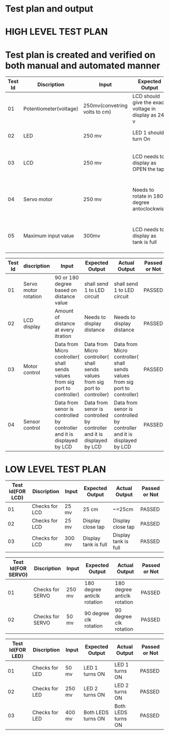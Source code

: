 # Test plan and output
# HIGH LEVEL TEST PLAN
# Test plan is created and verified on both manual and automated manner

| Test Id  | Discription | Input | Expected Output | Actual Output | Passed or Not |
| ------------------------- | ---------------------- | --------------------- | -------------------- | ----------------------| ----------------- |
| 01   |  Potentiometer(voltage)   | 250mv(convetring volts to cm) | LCD should give the exact voltage in display as 24 v  | LCD shows the exact value | PASSED|
| 02  | LED  | 250 mv | LED 1 should turn On  | LED 1 is turned ON  | PASSED |
| 03 | LCD | 250 mv | LCD needs to display as OPEN the tap | LCD displays the same way | PASSED |
| 04 | Servo motor | 250 mv | Needs to rotate in 180 degree antoclockwise | Servo motor rotates in the same way | PASSED |
| 05 | Maximum input value | 300mv | LCD needs to display as tank is full | LCD displays in the same manner | PASSED |

| Test Id  | discription | Input | Expected Output | Actual Output | Passed or Not |
| ------------------------- | ---------------------- | --------------------- | -------------------- | ----------------------| ----------------- |
| 01 | Servo motor rotation | 90 or 180 degree based on distance value | shall send 1 to LED circuit | shall send 1 to LED circuit | PASSED |
| 02 | LCD display | Amount of distance at every itration | Needs to display distance | Needs to display distance | PASSED |
| 03 | Motor control | Data from Micro controller( shall sends values from sig port to controller) | Data from Micro controller( shall sends values from sig port to controller) |       Data from Micro controller( shall sends values from sig port to controller) | PASSED |
| 04 | Sensor control | Data from senor is controlled by controller and it is displayed by LCD | Data from senor is controlled by controller and it is displayed by LCD | Data from      senor is controlled by controller and it is displayed by LCD | PASSED |

# LOW LEVEL TEST PLAN
| Test Id(FOR LCD)  | Discription | Input | Expected Output | Actual Output | Passed or Not |
| ------------------------- | ---------------------- | --------------------- | -------------------- | ----------------------| ----------------- |
| 01 | Checks for LCD | 25 mv |  25 cm |  ~=25cm | PASSED |
| 02 | Checks for LCD | 25 mv | Display close tap | Display close tap | PASSED |
| 03 | Checks for LCD | 300 mv | Display tank is full | Display tank is full | PASSED | 

| Test Id(FOR SERVO)  | Discription | Input | Expected Output | Actual Output | Passed or Not |
| ------------------------- | ---------------------- | --------------------- | -------------------- | ----------------------| ----------------- |
| 01 | Checks for SERVO | 250 mv | 180 degree anticlk rotation | 180 degree anticlk rotation | PASSED |
| 02 | Checks for SERVO | 50 mv | 90 degree clk rotation | 90 degree clk rotation | PASSED |

| Test Id(FOR LED)  | Discription | Input | Expected Output | Actual Output | Passed or Not |
| ------------------------- | ---------------------- | --------------------- | -------------------- | ----------------------| ----------------- |
| 01 | Checks for LED | 50 mv | LED 1 turns ON | LED 1 turns ON | PASSED |
| 02 | Checks for LED | 250 mv | LED 2 turns ON | LED 2 turns ON | PASSED |
| 03 | Checks for LED | 400 mv | Both LEDS turns ON |  Both LEDS turns ON | PASSED |


